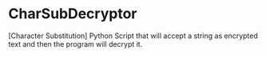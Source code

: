 # CharSubDecryptor
[Character Substitution] Python Script that will accept a string as encrypted text and then the program will decrypt it.
